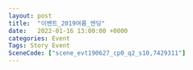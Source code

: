 ```yaml
---
layout: post
title:  "이벤트_2019여름_엔딩"
date:   2022-01-16 13:00:00 +0000
categories: Event
Tags: Story Event
SceneCode: ["scene_evt190627_cp0_q2_s10,7429311"]
---
```

